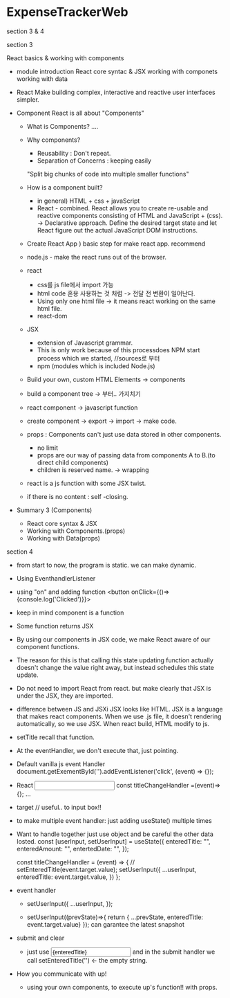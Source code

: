 # ExpenseTrackerWeb
section 3 & 4

section 3

React basics & working with components

- module introduction
    React core syntac & JSX
    working with componets
    working with data

- React
    Make building complex, interactive and reactive user interfaces simpler.

- Component 
    React is all about "Components"

    - What is Components? ....
    - Why components? 
        - Reusability : Don't repeat.
        - Separation of Concerns : keeping easily

        "Split big chunks of code into multiple smaller functions"

    - How is a component built?
        - in general) HTML + css + javaScript
        - React - combined.
            React allows you to create re-usable and reactive components consisting of HTML and JavaScript + (css). -> Declarative approach.
            Define the desired target state and let React figure out the actual JavaScript DOM instructions.
    
    - Create React App ) basic step for make react app. recommend

    - node.js - make the react runs out of the browser.

    - react 
        - css를 js file에서 import 가능
        - html code 혼용 사용하는 것 처럼 -> 전달 전 변환이 일어난다.
        - Using only one html file -> it means react working on the same html file.
        - react-dom

    - JSX
        - extension of Javascript grammar. 
        - This is only work because of this processdoes NPM start process which we started, //sources로 부터
        - npm (modules which is included Node.js)

    - Build your own, custom HTML Elements -> components
    - build a component tree -> <App /> 부터.. 가지치기
    - react component -> javascript function
    - create component -> export -> import -> make code. <sth></sth>

    - props : Components can't just use data stored in other components.
        - no limit
        - props are our way of passing data from components A to B.(to direct child components)
        - children is reserved name. -> wrapping 
    
    - react is a js function with some JSX twist.
    - if there is no content : self -closing.


- Summary 3 (Components)
    - React core syntax & JSX
    - Working with Components.(props)
    - Working with Data(props)

section 4

- from start to now, the program is static. we can make dynamic.
- Using EventhandlerListener
- using "on" and adding function
    <button onClick={()=>{console.log('Clicked')}}></button>

- keep in mind component is a function
- Some function returns JSX
- By using our components in JSX code, we make React aware of our component functions.
- The reason for this is that calling this state updating function actually doesn't change the value right away, but instead schedules this state update.
- Do not need to import React from react. but make clearly that JSX is under the JSX, they are imported.

- difference between JS and JSXi
    JSX looks like HTML.
    JSX is a language that makes react components.
    When we use .js file, it doesn't rendering automatically, so we use JSX.
    When react build, HTML modify to js.

- setTitle recall that function.
- At the eventHandler, we don't execute that, just pointing.

- Default vanilla js event Handler
    document.getExementById('').addEventListener('click', (event) => {});
- React
    <input type="text" onChange={titleChangeHandler}/>
    const titleChangeHandler =(event)=>{}; ...

- target // useful.. to input box!!

- to make multiple event handler: just adding useState() multiple times
- Want to handle together just use object and be careful the other data losted.
    const [userInput, setUserInput] = useState({
    enteredTitle: "",
    enteredAmount: "",
    entertedDate: "",
  });

  const titleChangeHandler = (event) => {
    // setEnteredTitle(event.target.value);
    setUserInput({
        ...userInput,
        enteredTitle: event.target.value, 
    })
};

- event handler
    - setUserInput({
        ...userInput,
    });

    - setUserInput((prevState)=>{
        return { ...prevState, enteredTitle: event.target.value}
    });
    can garantee the latest snapshot

- submit and clear
    - just use <input type="text" value = {enteredTitle} onChange={titleChangeHandler} />
    and in the submit handler we call setEnteredTitle('') <- the empty string.

- How you communicate with up!
    - using your own components, to execute up's function!! with props.